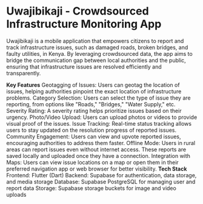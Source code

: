 # Uwajibikaji - Crowdsourced Infrastructure Monitoring App
Uwajibikaji is a mobile application that empowers citizens to report and track infrastructure issues, such as damaged roads, broken bridges, and faulty utilities, in Kenya. By leveraging crowdsourced data, the app aims to bridge the communication gap between local authorities and the public, ensuring that infrastructure issues are resolved efficiently and transparently.

**Key Features**
Geotagging of Issues: Users can geotag the location of issues, helping authorities pinpoint the exact location of infrastructure problems.
Category Selection: Users can select the type of issue they are reporting, from options like "Roads," "Bridges," "Water Supply," etc.
Severity Rating: A severity rating helps prioritize issues based on their urgency.
Photo/Video Upload: Users can upload photos or videos to provide visual proof of the issues.
Issue Tracking: Real-time status tracking allows users to stay updated on the resolution progress of reported issues.
Community Engagement: Users can view and upvote reported issues, encouraging authorities to address them faster.
Offline Mode: Users in rural areas can report issues even without internet access. These reports are saved locally and uploaded once they have a connection.
Integration with Maps: Users can view issue locations on a map or open them in their preferred navigation app or web browser for better visibility.
**Tech Stack**
Frontend: Flutter (Dart)
Backend: Supabase for authentication, data storage, and media storage
Database: Supabase PostgreSQL for managing user and report data
Storage: Supabase storage buckets for image and video uploads